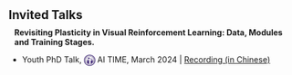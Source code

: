 <h1 id="invited-talks"></h1>

<h2 style="margin: 20px 0px 10px;">Invited Talks</h2>

<h4 style="margin:0 10px 0;">Revisiting Plasticity in Visual Reinforcement Learning: Data, Modules and Training Stages.</h4>

<ul>
  <li> Youth PhD Talk, <img src="/assets/Logo/AITIME.png" alt="AI TIME" width="19.778" height="20" style="vertical-align: middle;"> AI TIME, March 2024 | <a href="https://www.bilibili.com/video/BV1RF4m157Uh/" target="_blank" rel="noopener noreferrer" title="Talk Recording (in Chinese)" aria-label="Watch talk recording"> Recording (in Chinese)</a>
  </li>
</ul>

